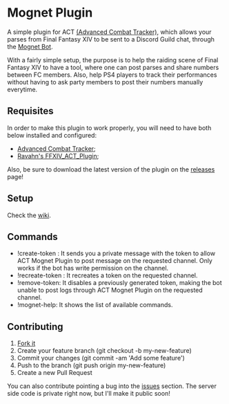 Mognet Plugin
=============
A simple plugin for ACT [(Advanced Combat Tracker)](http://advancedcombattracker.com/home.php), which allows your parses from Final Fantasy XIV to be sent to a Discord Guild chat, through the [Mognet Bot](https://discordapp.com/oauth2/authorize?client_id=322436422646628352&scope=bot&permissions=0).

With a fairly simple setup, the purpose is to help the raiding scene of Final Fantasy XIV to have a tool, where one can post parses and share numbers between FC members. Also, help PS4 players to track their performances without having to ask party members to post their numbers manually everytime.

Requisites
----------
In order to make this plugin to work properly, you will need to have both below installed and configured:

* [Advanced Combat Tracker](https://advancedcombattracker.com/download.php);
* [Ravahn's FFXIV_ACT_Plugin](https://github.com/ravahn/FFXIV_ACT_Plugin);

Also, be sure to download the latest version of the plugin on the [releases](https://github.com/Aida-Enna/MognetPlugin/releases) page!

Setup
-----
Check the [wiki](https://github.com/Aida-Enna/MognetPlugin/wiki/Mognet-Setup-Guide).

Commands
--------
* !create-token : It sends you a private message with the token to allow ACT Mognet Plugin to post message on the requested channel. Only works if the bot has write permission on the channel.
* !recreate-token : It recreates a token on the requested channel.
* !remove-token: It disables a previously generated token, making the bot unable to post logs through ACT Mognet Plugin on the requested channel.
* !mognet-help: It shows the list of available commands.

Contributing
------------

1. [Fork it](https://github.com/Aida-Enna/MognetPlugin/fork)
2. Create your feature branch (git checkout -b my-new-feature)
3. Commit your changes (git commit -am 'Add some feature')
4. Push to the branch (git push origin my-new-feature)
5. Create a new Pull Request

You can also contribute pointing a bug into the [issues](https://github.com/Aida-Enna/MognetPlugin/issues) section.
The server side code is private right now, but I'll make it public soon!
